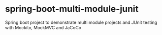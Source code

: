 # spring-boot-multi-module-junit
Spring boot project to demonstrate multi module projects and JUnit testing with Mockito, MockMVC and JaCoCo
